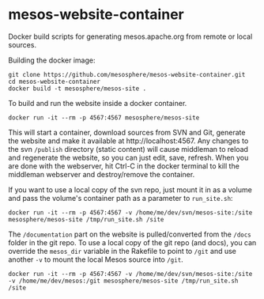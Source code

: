 # mesos-website-container
Docker build scripts for generating mesos.apache.org from remote or local sources.

Building the docker image:

```
git clone https://github.com/mesosphere/mesos-website-container.git
cd mesos-website-container
docker build -t mesosphere/mesos-site .
```

To build and run the website inside a docker container.

```
docker run -it --rm -p 4567:4567 mesosphere/mesos-site
```

This will start a container, download sources from SVN and Git, generate the website and make it available at http://localhost:4567.
Any changes to the svn `/publish` directory (static content) will cause middleman to reload and regenerate the website, so you can just edit, save, refresh.
When you are done with the webserver, hit Ctrl-C in the docker terminal to kill the middleman webserver and destroy/remove the container.

If you want to use a local copy of the svn repo, just mount it in as a volume and pass the volume's container path as a parameter to `run_site.sh`:

```
docker run -it --rm -p 4567:4567 -v /home/me/dev/svn/mesos-site:/site mesosphere/mesos-site /tmp/run_site.sh /site
```

The `/documentation` part on the website is pulled/converted from the `/docs` folder in the git repo. To use a local copy of the git repo (and docs), you can override the `mesos_dir` variable in the Rakefile to point to `/git` and use another `-v` to mount the local Mesos source into `/git`.

```
docker run -it --rm -p 4567:4567 -v /home/me/dev/svn/mesos-site:/site -v /home/me/dev/mesos:/git mesosphere/mesos-site /tmp/run_site.sh /site
```


